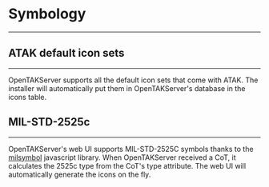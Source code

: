 # Symbology
***
## ATAK default icon sets
***
OpenTAKServer supports all the default icon sets that come with ATAK. The installer will automatically put them in
OpenTAKServer's database in the icons table.


## MIL-STD-2525c
***
OpenTAKServer's web UI supports MIL-STD-2525C symbols thanks to the [milsymbol](https://github.com/spatialillusions/milsymbol) 
javascript library. When OpenTAKServer received a CoT, it calculates the 2525c type from the CoT's type attribute. The
web UI will automatically generate the icons on the fly.